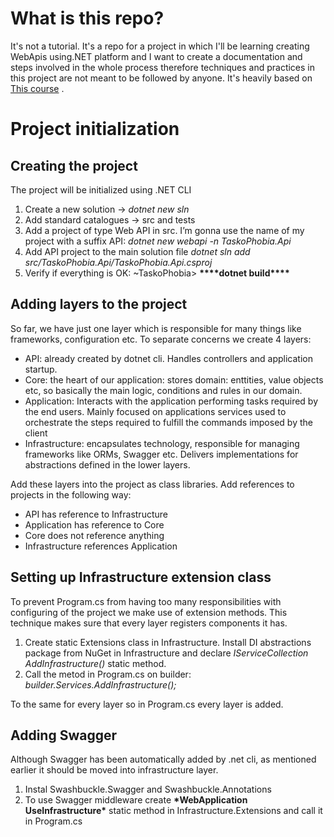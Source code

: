 # What is this repo?

It's not a tutorial. It's a repo for a project in which I'll be learning creating WebApis using.NET platform and I want to create a documentation and steps involved in the whole process therefore techniques and practices in this project are not meant to be followed by anyone. It's heavily based on [This course](https://platform.devmentors.io/courses/solidne-web-api) .

# Project initialization

## Creating the project

The project will be initialized using .NET CLI

1. Create a new solution → _dotnet new sln_
2. Add standard catalogues → src and tests
3. Add a project of type Web API in src. I’m gonna use the name of my project with a suffix API: _dotnet new webapi -n TaskoPhobia.Api_
4. Add API project to the main solution file _dotnet sln add src/TaskoPhobia.Api/TaskoPhobia.Api.csproj_
5. Verify if everything is OK: ~TaskoPhobia> ****\*\*\*\*****dotnet build****\*\*\*\*****

## Adding layers to the project

So far, we have just one layer which is responsible for many things like frameworks, configuration etc. To separate concerns we create 4 layers:

- API: already created by dotnet cli. Handles controllers and application startup.
- Core: the heart of our application: stores domain: enttities, value objects etc, so basically the main logic, conditions and rules in our domain.
- Application: Interacts with the application performing tasks required by the end users. Mainly focused on applications services used to orchestrate the steps required to fulfill the commands imposed by the client
- Infrastructure: encapsulates technology, responsible for managing frameworks like ORMs, Swagger etc. Delivers implementations for abstractions defined in the lower layers.

Add these layers into the project as class libraries. Add references to projects in the following way:

- API has reference to Infrastructure
- Application has reference to Core
- Core does not reference anything
- Infrastructure references Application

## Setting up Infrastructure extension class

To prevent Program.cs from having too many responsibilities with configuring of the project we make use of extension methods. This technique makes sure that every layer registers components it has.

1. Create static Extensions class in Infrastructure. Install DI abstractions package from NuGet in Infrastructure and declare _IServiceCollection AddInfrastructure()_ static method.
2. Call the metod in Program.cs on builder: _builder.Services.AddInfrastructure();_

To the same for every layer so in Program.cs every layer is added.

## Adding Swagger

Although Swagger has been automatically added by .net cli, as mentioned earlier it should be moved into infrastructure layer.

1. Instal Swashbuckle.Swagger and Swashbuckle.Annotations
2. To use Swagger middleware create ****************\*****************WebApplication UseInfrastructure****************\***************** static method in Infrastructure.Extensions and call it in Program.cs
